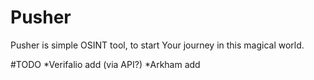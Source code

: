 # Pusher
Pusher is simple OSINT tool, to start Your journey in this magical world.


#TODO
*Verifalio add (via API?)
*Arkham add
